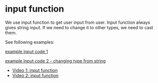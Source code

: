 # input function

We use input function to get user input from user.
Input function always gives string input.
If we need to change it to other types, we need to cast them.

See following examples:



[example input code 1](Examples/input_example.py)

[example input code 2 - changing type from string](Examples/input_example_type_change.py)

- [Video 1: input function](https://youtu.be/8m6oyM2sFts)
- [Video 2: input function](https://youtu.be/ArL54Nmx9oU)
